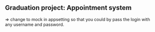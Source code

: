 ## Graduation project: Appointment system

=> change to mock in appsetting so that you could by pass the login with any username and password.

